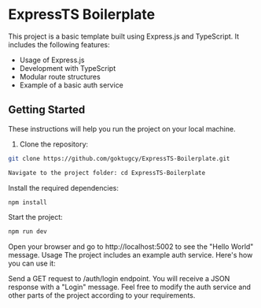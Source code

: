 # ExpressTS Boilerplate

This project is a basic template built using Express.js and TypeScript. It includes the following features:

- Usage of Express.js
- Development with TypeScript
- Modular route structures
- Example of a basic auth service

## Getting Started

These instructions will help you run the project on your local machine.

1. Clone the repository:

```bash
git clone https://github.com/goktugcy/ExpressTS-Boilerplate.git
```

```bash 
Navigate to the project folder: cd ExpressTS-Boilerplate
```

Install the required dependencies:

```bash
npm install
```

Start the project: 
```bash
npm run dev
```

Open your browser and go to http://localhost:5002 to see the "Hello World" message.
Usage
The project includes an example auth service. Here's how you can use it:

Send a GET request to /auth/login endpoint.
You will receive a JSON response with a "Login" message.
Feel free to modify the auth service and other parts of the project according to your requirements.
